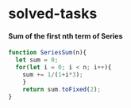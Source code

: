 # solved-tasks
#### Sum of the first nth term of Series
```javascript
function SeriesSum(n){
  let sum = 0;
  for(let i = 0; i < n; i++){
    sum += 1/(1+i*3);
    }
    return sum.toFixed(2);
}
```